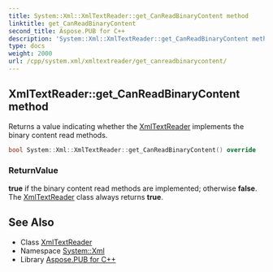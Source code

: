 ```yaml
---
title: System::Xml::XmlTextReader::get_CanReadBinaryContent method
linktitle: get_CanReadBinaryContent
second_title: Aspose.PUB for C++
description: 'System::Xml::XmlTextReader::get_CanReadBinaryContent method. Returns a value indicating whether the XmlTextReader implements the binary content read methods in C++.'
type: docs
weight: 2000
url: /cpp/system.xml/xmltextreader/get_canreadbinarycontent/
---
```

## XmlTextReader::get_CanReadBinaryContent method


Returns a value indicating whether the [XmlTextReader](../) implements the binary content read methods.

```cpp
bool System::Xml::XmlTextReader::get_CanReadBinaryContent() override
```


### ReturnValue

**true** if the binary content read methods are implemented; otherwise **false**. The [XmlTextReader](../) class always returns **true**.

## See Also

* Class [XmlTextReader](../)
* Namespace [System::Xml](../../)
* Library [Aspose.PUB for C++](../../../)
